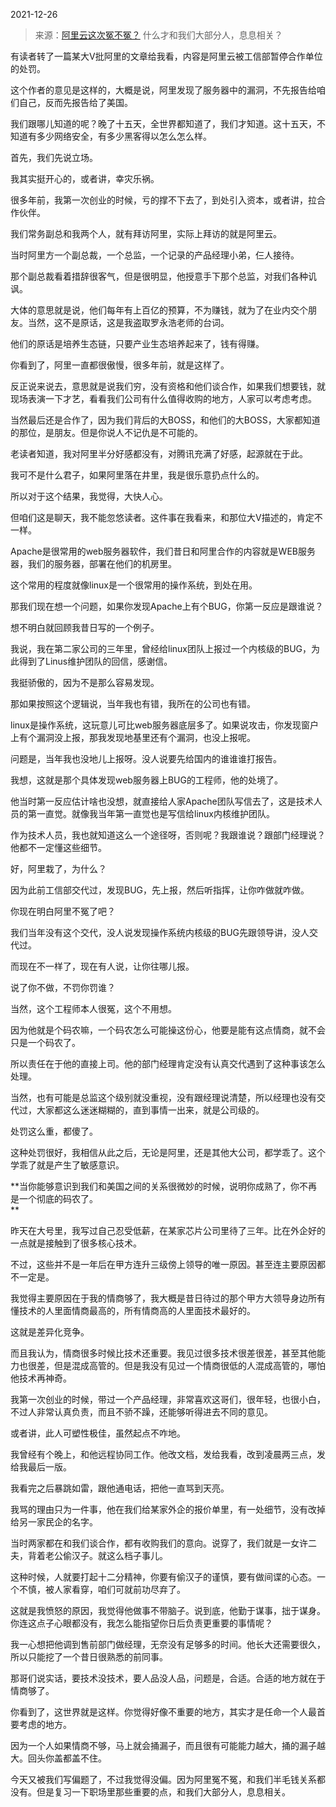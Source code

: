 2021-12-26

> 来源：[阿里云这次冤不冤？](http://mp.weixin.qq.com/s?__biz=MzU3NDc5Nzc0NQ==&mid=2247510968&idx=1&sn=84e66efc44b57f33b4ee169ad71f87f2&chksm=fd2e0966ca598070174a8244e94c807135497fd8d3550070d086d0f5ca7891ad6a1f7ef67aad&scene=27#wechat_redirect)
> 什么才和我们​大部分人，息息相关？

有读者转了一篇某大V批阿里的文章给我看，内容是阿里云被工信部暂停合作单位的处罚。  

  

这个作者的意见是这样的，大概是说，阿里发现了服务器中的漏洞，不先报告给咱们自己，反而先报告给了美国。

  

我们跟哪儿知道的呢？晚了十五天，全世界都知道了，我们才知道。这十五天，不知道有多少网络安全，有多少黑客得以怎么怎么样。

  

首先，我们先说立场。

  

我其实挺开心的，或者讲，幸灾乐祸。  

  

很多年前，我第一次创业的时候，亏的撑不下去了，到处引入资本，或者讲，拉合作伙伴。  

  

我们常务副总和我两个人，就有拜访阿里，实际上拜访的就是阿里云。

  

当时阿里方一个副总裁，一个总监，一个记录的产品经理小弟，仨人接待。  

  

那个副总裁看着措辞很客气，但是很明显，他授意手下那个总监，对我们各种讥讽。  

  

大体的意思就是说，他们每年有上百亿的预算，不为赚钱，就为了在业内交个朋友。当然，这不是原话，这是我盗取罗永浩老师的台词。

  

他们的原话是培养生态链，只要产业生态培养起来了，钱有得赚。

  

你看到了，阿里一直都很傲慢，很多年前，就是这样了。

  

反正说来说去，意思就是说我们穷，没有资格和他们谈合作，如果我们想要钱，就现场表演一下才艺，看看我们公司有什么值得收购的地方，人家可以考虑考虑。  

  

当然最后还是合作了，因为我们背后的大BOSS，和他们的大BOSS，大家都知道的那位，是朋友。但是你说人不记仇是不可能的。  

  

老读者知道，我对阿里半分好感都没有，对腾讯充满了好感，起源就在于此。  

  

我可不是什么君子，如果阿里落在井里，我是很乐意扔点什么的。  

  

所以对于这个结果，我觉得，大快人心。  

  

但咱们这是聊天，我不能忽悠读者。这件事在我看来，和那位大V描述的，肯定不一样。  

  

Apache是很常用的web服务器软件，我们昔日和阿里合作的内容就是WEB服务器，我们的服务器，部署在他们的机房里。

  

这个常用的程度就像linux是一个很常用的操作系统，到处在用。

  

那我们现在想一个问题，如果你发现Apache上有个BUG，你第一反应是跟谁说？

  

想不明白就回顾我昔日写的一个例子。  

  

我说，我在第二家公司的三年里，曾经给linux团队上报过一个内核级的BUG，为此得到了Linus维护团队的回信，感谢信。

  

我挺骄傲的，因为不是那么容易发现。

  

那如果按照这个逻辑说，当年我也有错，我所在的公司也有错。  

  

linux是操作系统，这玩意儿可比web服务器底层多了。如果说攻击，你发现窗户上有个漏洞没上报，那我发现地基里还有个漏洞，也没上报呢。

  

问题是，当年我也没地儿上报呀。没人说要先给国内的谁谁谁打报告。

  

我想，这就是那个具体发现web服务器上BUG的工程师，他的处境了。  

  

他当时第一反应估计啥也没想，就直接给人家Apache团队写信去了，这是技术人员的第一直觉。就像我当年第一直觉也是写信给linux内核维护团队。

  

作为技术人员，我也就知道这么一个途径呀，否则呢？我跟谁说？跟部门经理说？他都不一定懂这些细节。  

  

好，阿里栽了，为什么？  

  

因为此前工信部交代过，发现BUG，先上报，然后听指挥，让你咋做就咋做。  

  

你现在明白阿里不冤了吧？  

  

我们当年没有这个交代，没人说发现操作系统内核级的BUG先跟领导讲，没人交代过。  

  

而现在不一样了，现在有人说，让你往哪儿报。

  

说了你不做，不罚你罚谁？

  

当然，这个工程师本人很冤，这个不用想。  

  

因为他就是个码农嘛，一个码农怎么可能操这份心，他要是能有这点情商，就不会只是一个码农了。  

  

所以责任在于他的直接上司。他的部门经理肯定没有认真交代遇到了这种事该怎么处理。

  

当然，也有可能是总监这个级别就没重视，没有跟经理说清楚，所以经理也没有交代过，大家都这么迷迷糊糊的，直到事情一出来，就是公司级的。  

  

处罚这么重，都傻了。  

  

这种处罚很好，我相信从此之后，无论是阿里，还是其他大公司，都学乖了。这个学乖了就是产生了敏感意识。  

  

 **当你能够意识到我们和美国之间的关系很微妙的时候，说明你成熟了，你不再是一个彻底的码农了。  
**

  

昨天在大号里，我写过自己忍受低薪，在某家芯片公司里待了三年。比在外企好的一点就是接触到了很多核心技术。  

  

不过，这些并不是一年后在甲方连升三级傍上领导的唯一原因。甚至连主要原因都不一定是。  

  

我觉得主要原因在于我的情商够了，我大概是昔日待过的那个甲方大领导身边所有懂技术的人里面情商最高的，所有情商高的人里面技术最好的。  

  

这就是差异化竞争。

  

而且我认为，情商很多时候比技术还重要。我见过很多技术很差很差，甚至其他能力也很差，但是混成高管的。但是我没有见过一个情商很低的人混成高管的，哪怕他技术再神奇。  

  

我第一次创业的时候，带过一个产品经理，非常喜欢这哥们，很年轻，也很小白，不过人非常认真负责，而且不骄不躁，还能够听得进去不同的意见。  

  

或者讲，此人可塑性极佳，虽然起点不咋地。

  

我曾经有个晚上，和他远程协同工作。他改文档，发给我看，改到凌晨两三点，发给我最后一版。  

  

我看完之后暴跳如雷，跟他通电话，把他一直骂到天亮。

  

我骂的理由只为一件事，他在我们给某家外企的报价单里，有一处细节，没有改掉给另一家民企的名字。

  

当时两家都在和我们谈合作，都有收购我们的意向。说穿了，我们就是一女许二夫，背着老公偷汉子。就这么档子事儿。  

  

这种时候，人就要打起十二分精神，你要有偷汉子的谨慎，要有做间谍的心态。一个不慎，被人家看穿，咱们可就前功尽弃了。  

  

这就是我愤怒的原因，我觉得他做事不带脑子。说到底，他勤于谋事，拙于谋身。你连这点子心眼都没有，我怎么能指望你日后负责更重要的事情呢？

  

我一心想把他调到售前部门做经理，无奈没有足够多的时间。他长大还需要很久，所以只能挖了一个昔日很熟悉的前同事。  

  

那哥们说实话，要技术没技术，要人品没人品，问题是，合适。合适的地方就在于情商够了。

  

你看到了，这世界就是这样。你觉得好像不重要的地方，其实才是任命一个人最首要考虑的地方。  

  

因为一个人如果情商不够，马上就会捅漏子，而且很有可能能力越大，捅的漏子越大。回头你盖都盖不住。  

  

今天又被我们写偏题了，不过我觉得没偏。因为阿里冤不冤，和我们半毛钱关系都没有。但是复习一下职场里那些重要的点，和我们大部分人，息息相关。


